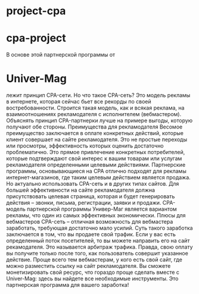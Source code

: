 ﻿# project-cpa
# cpa-project

В основе этой партнерской программы от <h1>Univer-Mag</h1> лежит принцип CPA-сети. Но что такое CPA-сеть? Это модель рекламы в интернете, которая сейчас бьет все рекорды по своей востребованности. Строится такая модель, как и всякая реклама, на взаимоотношениях рекламодателя с исполнителем (вебмастером). Объяснять принцип CPA-партнерки лучше на примере выгоды, которую получают обе стороны.
Преимущества для рекламодателя
Весомое преимущество заключается в оплате конкретных действий, которые клиент совершает на сайте рекламодателя. Это не простые переходы или просмотры, эффективность которых оценить достаточно проблематично. Это прямое привлечение конкретных потребителей, которые подтверждают свой интерес к вашим товарам или услугам рекламодателя определенными целевыми действиями.
Партнерские программы, основывающиеся на CPA отлично подходят для рекламы интернет-магазинов, где таким целевым действием является продажа. Но актуально использовать CPA-сеть и в других типах сайтов. Для большей эффективности на сайте рекламодателя должна присутствовать целевая страница, которая и будет генерировать действия – звонки, письма, регистрации, заявки и продажи. CPA-модель партнерской программы Универ-Маг является вариантом рекламы, что один из самых эффективных экономически.
Плюсы для вебмастеров
CPA-сеть – отличная возможность для вебмастера заработать, требующая достаточно мало усилий. Суть такого заработка заключается в том, что вы продаете свой трафик. Если у вас есть определенный поток посетителей, то вы можете направить его на сайт рекамодателя. Это называется арбитраж трафика. Правда, свою оплату вы получите только после того, как пользователь совершит указанное действие.
Проще всего тем вебмастерам, у кого есть свой сайт, где можно разместить ссылку на сайт рекламодателя. Вы сможете монетизировать свой ресурс, что гораздо проще сделать вместе с Univer-Mag: здесь вы найдете все необходимые инструменты. Это партнерская программа для вашего заработка!

